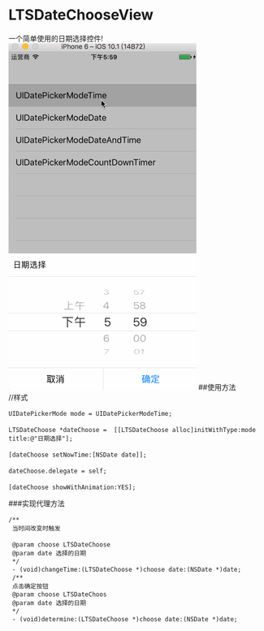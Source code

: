 # LTSDateChooseView
一个简单使用的日期选择控件!
![image](https://github.com/BossLee1220/LTSDateChoose/blob/master/date.gif)
##使用方法
    
    //样式
    
    UIDatePickerMode mode = UIDatePickerModeTime;
    
    LTSDateChoose *dateChoose =  [[LTSDateChoose alloc]initWithType:mode title:@"日期选择"];
    
    [dateChoose setNowTime:[NSDate date]];
    
    dateChoose.delegate = self;
    
    [dateChoose showWithAnimation:YES];
###实现代理方法
    
    /**
     当时间改变时触发

     @param choose LTSDateChoose
     @param date 选择的日期
     */
     - (void)changeTime:(LTSDateChoose *)choose date:(NSDate *)date;
     /**
     点击确定按钮
     @param choose LTSDateChoos
     @param date 选择的日期
     */
     - (void)determine:(LTSDateChoose *)choose date:(NSDate *)date;
